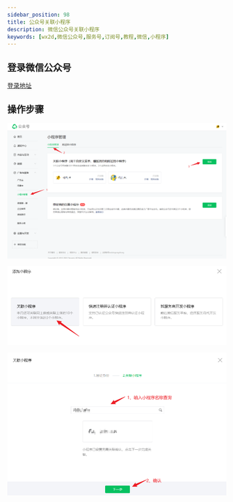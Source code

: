 ```yaml
---
sidebar_position: 98
title: 公众号关联小程序
description: 微信公众号关联小程序
keywords: [wx2d,微信公众号,服务号,订阅号,教程,微信,小程序]
---
```



## 登录微信公众号

[登录地址](https://mp.weixin.qq.com/)

## 操作步骤

![公众号关联小程序1](./img/related/related1.png)



![公众号关联小程序2](./img/related/related2.png)



![公众号关联小程序3](./img/related/related3.png)
